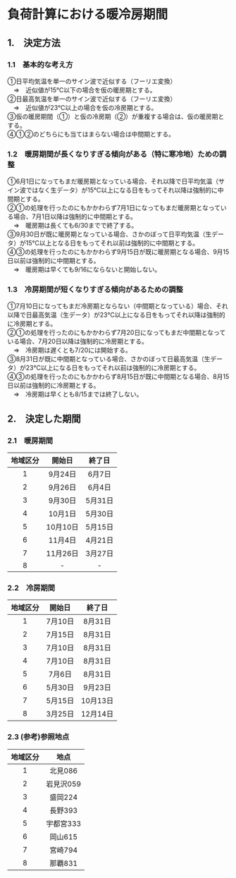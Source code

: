 # 負荷計算における暖冷房期間

## 1.　決定方法
### 1.1　基本的な考え方

①日平均気温を単一のサイン波で近似する（フーリエ変換）  
　⇒　近似値が15℃以下の場合を仮の暖房期とする。  
②日最高気温を単一のサイン波で近似する（フーリエ変換）  
　⇒　近似値が23℃以上の場合を仮の冷房期とする。  
③仮の暖房期間（①）と仮の冷房期（②）が重複する場合は、仮の暖房期とする。  
④①②のどちらにも当てはまらない場合は中間期とする。  

### 1.2　暖房期間が長くなりすぎる傾向がある（特に寒冷地）ための調整  
①6月1日になってもまだ暖房期となっている場合、それ以降で日平均気温（サイン波ではなく生データ）が15℃以上になる日をもってそれ以降は強制的に中間期とする。  
②①の処理を行ったのにもかかわらず7月1日になってもまだ暖房期となっている場合、7月1日以降は強制的に中間期とする。    
　⇒　暖房期は長くても6/30までで終了する。  
③9月30日が既に暖房期となっている場合、さかのぼって日平均気温（生データ）が15℃以上となる日をもってそれ以前は強制的に中間期とする。  
④③の処理を行ったのにもかかわらず9月15日が既に暖房期となる場合、9月15日以前は強制的に中間期とする。  
　⇒　暖房期は早くても9/16にならないと開始しない。  

### 1.3　冷房期間が短くなりすぎる傾向があるための調整  
①7月10日になってもまだ冷房期とならない（中間期となっている）場合、それ以降で日最高気温（生データ）が23℃以上になる日をもってそれ以降は強制的に冷房期とする。  
②①の処理を行ったのにもかかわらず7月20日になってもまだ中間期となっている場合、7月20日以降は強制的に冷房期とする。  
　⇒　冷房期は遅くとも7/20には開始する。  
③8月31日が既に中間期となっている場合、さかのぼって日最高気温（生データ）が23℃以上になる日をもってそれ以前は強制的に冷房期とする。  
④③の処理を行ったのにもかかわらず8月15日が既に中間期となる場合、8月15日以前は強制的に冷房期とする。  
　⇒　冷房期は早くとも8/15までは終了しない。  

## 2.　決定した期間
### 2.1　暖房期間  
|地域区分|開始日  |終了日 |
|:-----:|:------:|:----:|
|1      |9月24日 |6月7日 |
|2      |9月26日 |6月4日 |
|3      |9月30日 |5月31日|
|4      |10月1日 |5月30日|
|5      |10月10日|5月15日|
|6      |11月4日 |4月21日|
|7      |11月26日|3月27日|
|8      |-       |-     |


### 2.2　冷房期間  
|地域区分|開始日  |終了日  |
|:-----:|:------:|:-----:|
|1      |7月10日 |8月31日 |
|2      |7月15日 |8月31日 |
|3      |7月10日 |8月31日 |
|4      |7月10日 |8月31日 |
|5      |7月6日  |8月31日 |
|6      |5月30日 |9月23日 |
|7      |5月15日 |10月13日|
|8      |3月25日 |12月14日|  

### 2.3 (参考)参照地点
|地域区分|地点  |
|:-----:|:------:|
| 1 | 北見086 |
| 2 | 岩見沢059 |
| 3 | 盛岡224 |
| 4 | 長野393 |
| 5 | 宇都宮333 |
| 6 | 岡山615 |
| 7 | 宮崎794 |
| 8 | 那覇831 |
